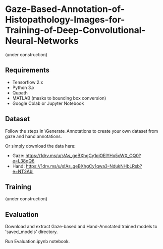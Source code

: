 # Gaze-Based-Annotation-of-Histopathology-Images-for-Training-of-Deep-Convolutional-Neural-Networks
(under construction)

## Requirements
- Tensorflow 2.x
- Python 3.x
- Qupath
- MATLAB (masks to bounding box conversion)
- Google Colab or Jupyter Notebook

## Dataset
Follow the steps in \Generate_Annotations to create your own dataset from gaze and hand annotations.

Or simply download the data here:

- Gaze: https://1drv.ms/u/s!As_geBXhgCy1qjOElYHo5oWX_OQ0?e=L38qQ6
- Hand: https://1drv.ms/u/s!As_geBXhgCy1qwa3-NdukNHbLRsb?e=NT3Abi


## Training

(under construction)

## Evaluation
Download and extract Gaze-based and Hand-Annotated trained models to 'saved_models' directory. <add link>

  Run Evaluation.ipynb notebook.
